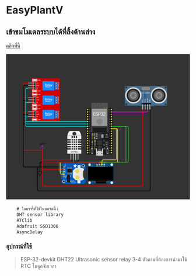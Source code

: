 # EasyPlantV

## เข้าชมโมเดลระบบได้ที่ลิ้งด้านล่าง
<a href="https://wokwi.com/projects/385159857817988097">คลิกที่นี้</a>

<img src="img/1.png">

        # ไลบรารี้ที่ใช้ในบอร์ดนี้:
        DHT sensor library
        RTClib
        Adafruit SSD1306
        AsyncDelay


### อุปกรณ์ที่ใช้
> ESP-32-devkit
  DHT22
  Ultrasonic sensor
  relay 3-4 ตัวตามที่ต้องการนำมาใช้
  RTC โมดูลจับเวลา